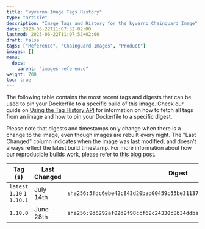 ```yaml
---
title: "kyverno Image Tags History"
type: "article"
description: "Image Tags and History for the kyverno Chainguard Image"
date: 2023-06-22T11:07:52+02:00
lastmod: 2023-06-22T11:07:52+02:00
draft: false
tags: ["Reference", "Chainguard Images", "Product"]
images: []
menu:
  docs:
    parent: "images-reference"
weight: 700
toc: true
---
```


The following table contains the most recent tags and digests that can be used to pin your Dockerfile to a specific build of this image. Check our guide on [Using the Tag History API](/chainguard/chainguard-images/using-the-tag-history-api/) for information on how to fetch all tags from an image and how to pin your Dockerfile to a specific digest.

Please note that digests and timestamps only change when there is a change to the image, even though images are rebuilt every night. The "Last Changed" column indicates when the image was last modified, and doesn't always reflect the latest build timestamp. For more information about how our reproducible builds work, please refer to [this blog post](https://www.chainguard.dev/unchained/reproducing-chainguards-reproducible-image-builds).

| Tag (s)                       | Last Changed | Digest                                                                    |
|-------------------------------|--------------|---------------------------------------------------------------------------|
|  `latest` `1.10` `1` `1.10.1` | July 14th    | `sha256:5fdc6ebe42c843d20bad00459c55be311373a6d8ac2b0918843d3c007223a4af` |
|  `1.10.0`                     | June 28th    | `sha256:9d6292af02d9f98ccf69c24330c8b34ddba2452bb3ddb4e44d4ef26c5a918b3a` |
